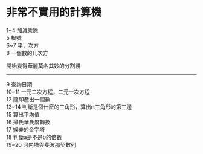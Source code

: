 # 非常不實用的計算機
1~4 加減乘除  
5 根號  
6~7 平，次方  
8 一個數的几次方  
  
開始變得~~華麗~~莫名其妙的分割綫  
  
---  
  
9 查詢日期  
10~11 一元二次方程，二元一次方程  
12 隨即產出一個數  
13~14 判斷是個什麽的三角形，算出rt三角形的第三邊  
15 算出平均值  
16 攝氏華氏度轉換  
17 娛樂的金字塔  
18 判斷a是不是b的倍數  
19~20 河内塔與斐波那契數列  